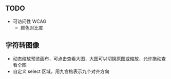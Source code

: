 ## TODO

- 可访问性 WCAG
  - 颜色对比度

## 字符转图像

- 动态缩放预览画布，可点击查看大图，大图可以切换原图或缩放，允许拖动查看全图
- 自定义 select 区域，用九宫格表示九个对齐方向
